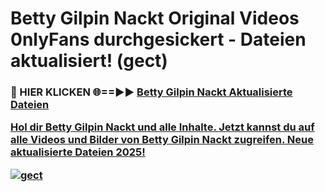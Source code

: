 # Betty Gilpin Nackt Original Videos 0nlyFans durchgesickert - Dateien aktualisiert! (gect)

<h3>🔴 HIER KLICKEN 🌐==►► <a href="https://tinyurl.com/h6vf6nb8" rel="nofollow">Betty Gilpin Nackt Aktualisierte Dateien

Hol dir Betty Gilpin Nackt und alle Inhalte. Jetzt kannst du auf alle Videos und Bilder von Betty Gilpin Nackt zugreifen. Neue aktualisierte Dateien 2025!

[![gect](https://i.imgur.com/sD4kR3V.gif)](https://tinyurl.com/h6vf6nb8)
